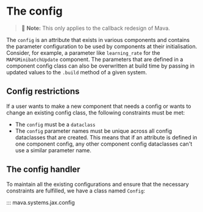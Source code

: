# The config

> 🚧 **Note:** This only applies to the callback redesign of Mava.

The `config` is an attribute that exists in various components and contains the parameter configuration to be used by components at their initialisation. Consider, for example, a parameter like `learning_rate` for the `MAPGMinibatchUpdate` component. The parameters that are defined in a component config class can also be overwritten at build time by passing in updated values to the `.build` method of a given system.
## Config restrictions
If a user wants to make a new component that needs a config or wants to change an existing config class, the following constraints must be met:

- The `config` must be a `dataclass`
- The `config` parameter names must be unique across all config dataclasses that are created. This means that if an attribute is defined in one component config, any other component config dataclasses can't use a similar parameter name.

## The config handler
To maintain all the existing configurations and ensure that the necessary constraints are fulfilled, we have a class named `Config`:

::: mava.systems.jax.config
